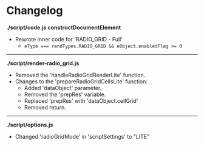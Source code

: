 # Changelog

**./script/code.js constructDocumentElement**
* Rewrote inner code for 'RADIO_GRID - Full'
	* `eType === rendTypes.RADIO_GRID && eObject.enabledFlag >= 0`

---

**./script/render-radio_grid.js**
* Removed the 'handleRadioGridRenderLite' function.
* Changes to the 'prepareRadioGridCellsLite' function:
	* Added 'dataObject' parameter.
	* Removed the 'prepRes' variable.
	* Replaced 'prepRes' with 'dataObject.cellGrid'
	* Removed return.

---


**./script/options.js**
* Changed 'radioGridMode' in 'scriptSettings' to "LITE"

